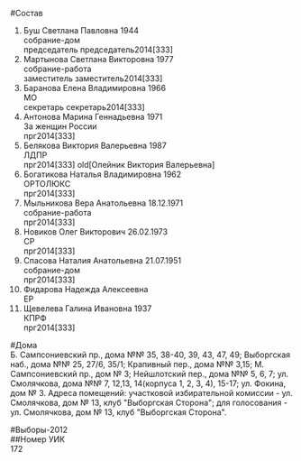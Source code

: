 #Состав  
1. Буш Светлана Павловна 1944  
    собрание-дом  
    председатель председатель2014[333]  
2. Мартынова Светлана Викторовна 1977  
    собрание-работа  
    заместитель заместитель2014[333]  
3. Баранова Елена Владимировна 1966  
    МО  
    секретарь секретарь2014[333]  
4. Антонова Марина Геннадьевна 1971  
    За женщин России  
    прг2014[333]  
5. Белякова Виктория Валерьевна 1987  
    ЛДПР  
    прг2014[333] old[Олейник Виктория Валерьевна]  
6. Богатикова Наталья Владимировна 1962  
    ОРТОЛЮКС  
    прг2014[333]  
7. Мыльникова Вера Анатольевна 18.12.1971  
    собрание-работа  
    прг2014[333]  
8. Новиков Олег Викторович 26.02.1973  
    СР  
    прг2014[333]  
9. Спасова Наталия Анатольевна 21.07.1951  
    собрание-дом  
    прг2014[333]  
10. Фидарова Надежда Алексеевна  
    ЕР  
11. Щевелева Галина Ивановна 1937  
    КПРФ  
    прг2014[333]  
  
#Дома  
Б. Сампсониевский пр., дома №№ 35, 38-40, 39, 43, 47, 49; Выборгская наб., дома №№ 25, 27/6, 35/1; Крапивный пер., дома №№ 3,15; М. Сампсониевский пр., дом № 3; Нейшлотский пер., дома №№ 5, 6, 7; ул. Смолячкова, дома №№ 7, 12,13, 14(корпуса 1, 2, 3, 4), 15-17; ул. Фокина, дом № 3. Адреса помещений: участковой избирательной комиссии - ул. Смолячкова, дом № 13, клуб "Выборгская Сторона"; для голосования - ул. Смолячкова, дом № 13, клуб "Выборгская Сторона".  
  
#Выборы-2012  
##Номер УИК  
172  
